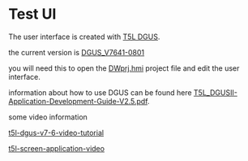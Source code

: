 # Test UI

The user interface is created with <a href=https://www.dwin-global.com/tool/>T5L DGUS</a>.

the current version is <a href=https://www.dwin-global.com/uploads/DGUS_V7641-0801.zip>DGUS_V7641-0801</a>

you will need this to open the <a href=https://github.com/stooged/dWin/blob/main/test_ui/DWprj.hmi>DWprj.hmi</a> project file and edit the user interface.


information about how to use DGUS can be found here <a href=https://github.com/stooged/dWin/blob/main/docs/T5L_DGUSII-Application-Development-Guide-V2.5.pdf>T5L_DGUSII-Application-Development-Guide-V2.5.pdf</a>.


some video information

<a href=https://www.dwin-global.com/t5l-dgus-v7-6-video-tutorial/>t5l-dgus-v7-6-video-tutorial</a> 

<a href=https://www.dwin-global.com/t5l-screen-application-video/>t5l-screen-application-video</a>
